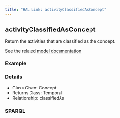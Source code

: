 ```yaml
---
title: "HAL Link: activityClassifiedAsConcept"
---
```


## activityClassifiedAsConcept

Return the activities that are classified as the concept.

See the related [model documentation](/model/base/#types-and-classifications)

### Example




### Details

* Class Given: Concept
* Returns Class: Temporal
* Relationship: classifiedAs


### SPARQL
```

```

